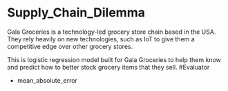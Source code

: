 # Supply_Chain_Dilemma
Gala Groceries is a technology-led grocery store chain based in the USA. They rely heavily on new technologies, such as IoT to give them a competitive edge over other grocery stores.

This is logistic regression model built for Gala Groceries to help them know and predict how to better stock grocery items that they sell.
#Evaluator
- mean_absolute_error
